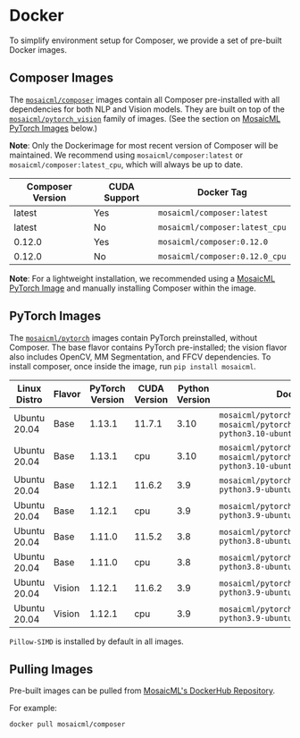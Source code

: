 # Docker

To simplify environment setup for Composer, we provide a set of pre-built Docker images.

## Composer Images

The [`mosaicml/composer`](https://hub.docker.com/r/mosaicml/composer) images contain all Composer pre-installed with
all dependencies for both NLP and Vision models. They are built on top of the
[`mosaicml/pytorch_vision`](https://hub.docker.com/r/mosaicml/pytorch_vision) family of images.
(See the section on [MosaicML PyTorch Images](#pytorch-images) below.)

**Note**: Only the Dockerimage for most recent version of Composer will be maintained. We recommend using
`mosaicml/composer:latest` or `mosaicml/composer:latest_cpu`, which will always be up to date.

<!-- BEGIN_COMPOSER_BUILD_MATRIX -->
| Composer Version   | CUDA Support   | Docker Tag                     |
|--------------------|----------------|--------------------------------|
| latest             | Yes            | `mosaicml/composer:latest`     |
| latest             | No             | `mosaicml/composer:latest_cpu` |
| 0.12.0             | Yes            | `mosaicml/composer:0.12.0`     |
| 0.12.0             | No             | `mosaicml/composer:0.12.0_cpu` |
<!-- END_COMPOSER_BUILD_MATRIX -->


**Note**: For a lightweight installation, we recommended using a [MosaicML PyTorch Image](#pytorch-images) and manually
installing Composer within the image.

## PyTorch Images

The [`mosaicml/pytorch`](https://hub.docker.com/r/mosaicml/pytorch) images contain PyTorch preinstalled, without Composer.
The base flavor contains PyTorch pre-installed; the vision flavor also includes OpenCV, MM Segmentation, and FFCV dependencies.
To install composer, once inside the image, run `pip install mosaicml`.

<!-- BEGIN_PYTORCH_BUILD_MATRIX -->
| Linux Distro   | Flavor   | PyTorch Version   | CUDA Version   | Python Version   | Docker Tags                                                                         |
|----------------|----------|-------------------|----------------|------------------|-------------------------------------------------------------------------------------|
| Ubuntu 20.04   | Base     | 1.13.1            | 11.7.1         | 3.10             | `mosaicml/pytorch:latest`, `mosaicml/pytorch:1.13.1_cu117-python3.10-ubuntu20.04`   |
| Ubuntu 20.04   | Base     | 1.13.1            | cpu            | 3.10             | `mosaicml/pytorch:latest_cpu`, `mosaicml/pytorch:1.13.1_cpu-python3.10-ubuntu20.04` |
| Ubuntu 20.04   | Base     | 1.12.1            | 11.6.2         | 3.9              | `mosaicml/pytorch:1.12.1_cu116-python3.9-ubuntu20.04`                               |
| Ubuntu 20.04   | Base     | 1.12.1            | cpu            | 3.9              | `mosaicml/pytorch:1.12.1_cpu-python3.9-ubuntu20.04`                                 |
| Ubuntu 20.04   | Base     | 1.11.0            | 11.5.2         | 3.8              | `mosaicml/pytorch:1.11.0_cu115-python3.8-ubuntu20.04`                               |
| Ubuntu 20.04   | Base     | 1.11.0            | cpu            | 3.8              | `mosaicml/pytorch:1.11.0_cpu-python3.8-ubuntu20.04`                                 |
| Ubuntu 20.04   | Vision   | 1.12.1            | 11.6.2         | 3.9              | `mosaicml/pytorch_vision:1.12.1_cu116-python3.9-ubuntu20.04`                        |
| Ubuntu 20.04   | Vision   | 1.12.1            | cpu            | 3.9              | `mosaicml/pytorch_vision:1.12.1_cpu-python3.9-ubuntu20.04`                          |
<!-- END_PYTORCH_BUILD_MATRIX -->

``Pillow-SIMD`` is installed by default in all images.

## Pulling Images

Pre-built images can be pulled from [MosaicML's DockerHub Repository](https://hub.docker.com/u/mosaicml).

For example:

<!--pytest.mark.skip-->
```bash
docker pull mosaicml/composer
```

